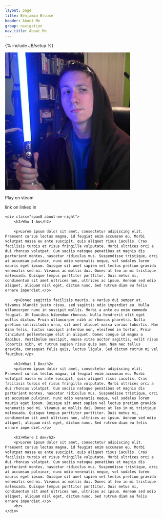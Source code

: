 ```yaml
---
layout: page
title: Benjamin Brouse
header: About Me
group: navigation
nav_title: About Me
---
```

{% include JB/setup %}
<div class="about-me">
	<div class="span4 pull-left about-me-left">
		<a href="/about.html">
			<img class="avatar" src="/images/avatar.png" title="Ben Brouse" alt="avatar" />
		</a>
		<div class="well well-small about-me-social">
			<p>Play on steam</p>
			<p>link on linked in</p>
		</div>
	</div>

	<div class="span8 about-me-right">
		<h2>Who I Am</h2>
		
		<p>Lorem ipsum dolor sit amet, consectetur adipiscing elit. Praesent cursus lectus magna, id feugiat enim accumsan eu. Morbi volutpat massa eu ante suscipit, quis aliquet risus iaculis. Cras facilisis turpis et risus fringilla vulputate. Morbi ultrices orci a dui rhoncus volutpat. Cum sociis natoque penatibus et magnis dis parturient montes, nascetur ridiculus mus. Suspendisse tristique, orci at accumsan pulvinar, nunc odio venenatis neque, vel sodales lorem mauris eget ipsum. Quisque sit amet sapien vel lectus pretium gravida venenatis sed mi. Vivamus ac mollis dui. Donec at leo in mi tristique malesuada. Quisque tempus porttitor porttitor. Duis metus mi, condimentum sit amet ultrices non, ultrices ac ipsum. Aenean sed odio aliquet, aliquam nisl eget, dictum nunc. Sed rutrum diam eu felis ornare imperdiet.</p>

		<p>Donec sagittis facilisis mauris, a varius dui semper at. Vivamus blandit justo risus, sed sagittis odio imperdiet eu. Nulla ullamcorper nunc in suscipit mollis. Morbi a ante eu enim commodo feugiat. Ut faucibus bibendum rhoncus. Nulla hendrerit elit eget mollis dictum. Proin ullamcorper nibh id rhoncus pharetra. Nulla pretium sollicitudin urna, sit amet aliquet massa varius lobortis. Nam diam felis, luctus suscipit interdum non, eleifend in tortor. Proin tincidunt pellentesque elit in aliquet. Donec congue id magna a dapibus. Vestibulum suscipit, massa vitae auctor sagittis, velit risus lobortis nibh, et rutrum sapien risus quis sem. Nam nec tellus gravida, consequat felis quis, luctus ligula. Sed dictum rutrum mi vel faucibus.</p> 

		<h2>What I Do</h2>
		<p>Lorem ipsum dolor sit amet, consectetur adipiscing elit. Praesent cursus lectus magna, id feugiat enim accumsan eu. Morbi volutpat massa eu ante suscipit, quis aliquet risus iaculis. Cras facilisis turpis et risus fringilla vulputate. Morbi ultrices orci a dui rhoncus volutpat. Cum sociis natoque penatibus et magnis dis parturient montes, nascetur ridiculus mus. Suspendisse tristique, orci at accumsan pulvinar, nunc odio venenatis neque, vel sodales lorem mauris eget ipsum. Quisque sit amet sapien vel lectus pretium gravida venenatis sed mi. Vivamus ac mollis dui. Donec at leo in mi tristique malesuada. Quisque tempus porttitor porttitor. Duis metus mi, condimentum sit amet ultrices non, ultrices ac ipsum. Aenean sed odio aliquet, aliquam nisl eget, dictum nunc. Sed rutrum diam eu felis ornare imperdiet.</p>

		<h2>Where I Am</h2>
		<p>Lorem ipsum dolor sit amet, consectetur adipiscing elit. Praesent cursus lectus magna, id feugiat enim accumsan eu. Morbi volutpat massa eu ante suscipit, quis aliquet risus iaculis. Cras facilisis turpis et risus fringilla vulputate. Morbi ultrices orci a dui rhoncus volutpat. Cum sociis natoque penatibus et magnis dis parturient montes, nascetur ridiculus mus. Suspendisse tristique, orci at accumsan pulvinar, nunc odio venenatis neque, vel sodales lorem mauris eget ipsum. Quisque sit amet sapien vel lectus pretium gravida venenatis sed mi. Vivamus ac mollis dui. Donec at leo in mi tristique malesuada. Quisque tempus porttitor porttitor. Duis metus mi, condimentum sit amet ultrices non, ultrices ac ipsum. Aenean sed odio aliquet, aliquam nisl eget, dictum nunc. Sed rutrum diam eu felis ornare imperdiet.</p>
		<hr>
	</div>
</div>





